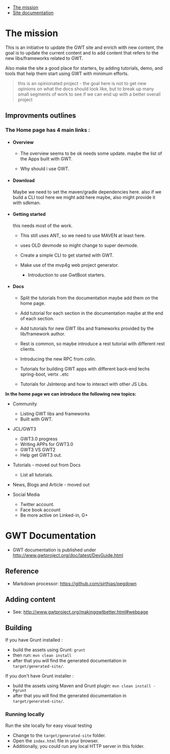 * [The mission](#the-mission)
* [Site documentation](#gwt-documentation)


# The mission

This is an initiative to update the GWT site and enrich with new content, the goal is to update the current content and to add content that refers to the new libs/frameworks related to GWT.

Also make the site a good place for starters, by adding tutorials, demo, and tools that help them start using GWT with minimum efforts.

> this is an opinionated project - the goal here is not to get new opinions on what the docs should look like, but to break up many small segments of work to see if we can end up with a better overall project

## Improvments outlines

### The Home page has 4 main links :

- #### Overview

	- The overview seems to be ok needs some update. maybe the list of the Apps built with GWT.

  - Why should i use GWT.

  
- #### Download

	Maybe we need to set the maven/gradle dependencies here.
  also if we build a CLI tool here we might add here maybe, also might provide it with sdkman.

- #### Getting started
	this needs most of the work.

	- This still uses ANT, so we need to use MAVEN at least here.

  - uses OLD devmode so might change to super devmode.

  - Create a simple CLI to get started with GWT.

  - Make use of the mvp4g web project generator.

	- Introduction to use GwtBoot starters.

- #### Docs

	- Split the tutorials from the documentation maybe add them on the home page.

  - Add tutorial for each section in the documentation maybe at the end of each section.

  - Add tutorials for new GWT libs and frameworks provided by the lib/framework author.

  - Rest is common, so maybe introduce a rest tutorial with different rest clients.

  - Introducing the new RPC from colin.

  - Tutorials for building GWT apps with different back-end techs spring-boot, vertx ..etc

  - Tutorials for JsInterop and how to interact with other JS Libs.


**In the home page we can introduce the following new topics:**

- Community

  - Listing GWT libs and frameworks
  - Built with GWT.


- JCL/GWT3
  - GWT3.0 progress
  - Writing APPs for GWT3.0
  - GWT3 VS GWT2
  - Help get GWT3 out.


- Tutorials - moved out from Docs

  - List all tutorials.


- News, Blogs and Article - moved out


- Social Media
  - Twitter account.
  - Face book account
  - Be more active on Linked-in, G+


# GWT Documentation

* GWT documentation is published under http://www.gwtproject.org/doc/latest/DevGuide.html

## Reference

* Markdown processor: https://github.com/sirthias/pegdown

## Adding content

* See: http://www.gwtproject.org/makinggwtbetter.html#webpage

## Building

If you have Grunt installed :
* build the assets using Grunt: `grunt`
* then run: `mvn clean install`
* after that you will find the generated documentation in `target/generated-site/`.

If you don't have Grunt installer :
* build the assets using Maven and Grunt plugin: `mvn clean install -Pgrunt`
* after that you will find the generated documentation in `target/generated-site/`.

### Running locally
Run the site locally for easy visual testing

* Change to the `target/generated-site` folder.
* Open the `index.html` file in your browser.
* Additionally, you could run any local HTTP server in this folder.

